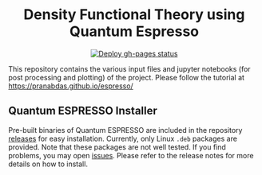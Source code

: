 <h1 align="center">Density Functional Theory using Quantum Espresso</h1>

<p align="center">
  <a href="https://github.com/pranabdas/espresso/actions/workflows/deploy-gh-pages.yml"><img src="https://github.com/pranabdas/espresso/actions/workflows/deploy-gh-pages.yml/badge.svg" alt="Deploy gh-pages status"></a>
</p>

This repository contains the various input files and jupyter notebooks (for post
processing and plotting) of the project. Please follow the tutorial at
https://pranabdas.github.io/espresso/


## Quantum ESPRESSO Installer

Pre-built binaries of Quantum ESPRESSO are included in the repository
[releases](https://github.com/pranabdas/espresso/releases) for easy
installation. Currently, only Linux `.deb` packages are provided. Note that
these packages are not well tested. If you find problems, you may open [issues](
https://github.com/pranabdas/espresso/issues). Please refer to the release notes
for more details on how to install.
